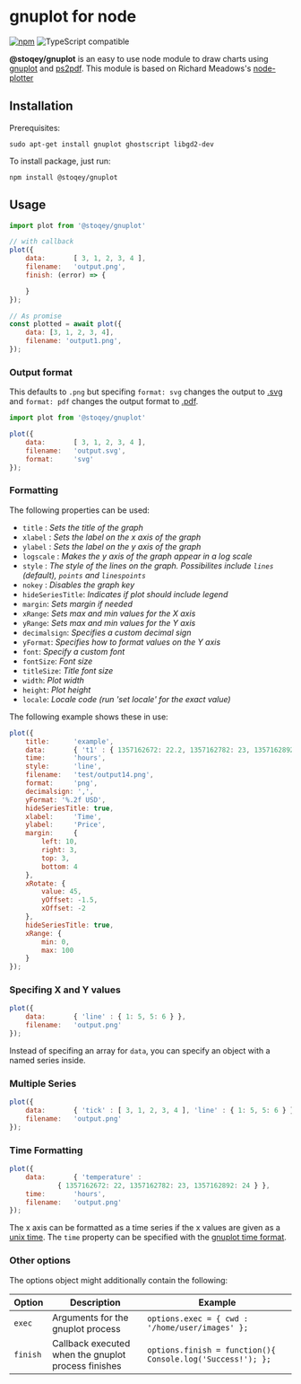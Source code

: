 # **gnuplot** for node

[![npm](https://img.shields.io/npm/dt/@stoqey/gnuplot.svg)](http://www.npmtrends.com/@stoqey/gnuplot)
![TypeScript compatible](https://img.shields.io/badge/typescript-compatible-brightgreen.svg)

**@stoqey/gnuplot** is an easy to use node  module to draw charts using [gnuplot](http://www.gnuplot.info/) and [ps2pdf](http://pages.cs.wisc.edu/~ghost/doc/AFPL/6.50/Ps2pdf.htm). This module is based on Richard Meadows's [node-plotter](https://github.com/richardeoin/nodejs-plotter)

## Installation ##

Prerequisites:

```
sudo apt-get install gnuplot ghostscript libgd2-dev
```

To install package, just run:

```
npm install @stoqey/gnuplot
```

## Usage ##

```javascript
import plot from '@stoqey/gnuplot'

// with callback
plot({
	data:		[ 3, 1, 2, 3, 4 ],
	filename:	'output.png',
	finish: (error) => {

	}
});

// As promise
const plotted = await plot({
	data: [3, 1, 2, 3, 4],
	filename: 'output1.png',
});
```

### Output format ###

This defaults to `.png` but specifing `format: svg` changes the output
to [.svg](http://www.w3.org/Graphics/SVG/) and `format: pdf` changes
the output format to
[.pdf](http://en.wikipedia.org/wiki/Portable_Document_Format).

```javascript
import plot from '@stoqey/gnuplot'

plot({
	data:		[ 3, 1, 2, 3, 4 ],
	filename:	'output.svg',
	format:		'svg'
});
```

### Formatting ###

The following properties can be used:
- `title` : _Sets the title of the graph_
- `xlabel` : _Sets the label on the x axis of the graph_
- `ylabel` : _Sets the label on the y axis of the graph_
- `logscale` : _Makes the y axis of the graph appear in a log scale_
- `style` : _The style of the lines on the graph. Possibilites include
  `lines` (default), `points` and `linespoints`_
- `nokey` : _Disables the graph key_
- `hideSeriesTitle`: _Indicates if plot should include legend_
- `margin`: _Sets margin if needed_
- `xRange`: _Sets max and min values for the X axis_
- `yRange`: _Sets max and min values for the Y axis_
- `decimalsign`: _Specifies a custom decimal sign_
- `yFormat`: _Specifies how to format values on the Y axis_
- `font`: _Specify a custom font_
- `fontSize`: _Font size_
- `titleSize`: _Title font size_
- `width`: _Plot width_
- `height`: _Plot height_
- `locale`: _Locale code (run 'set locale' for the exact value)_

The following example shows these in use:

```javascript
plot({
	title:		'example',
	data:		{ 't1' : { 1357162672: 22.2, 1357162782: 23, 1357162892: 24 } },
	time:		'hours',
	style:		'line',
	filename:	'test/output14.png',
	format:		'png',
	decimalsign: ',',
	yFormat: '%.2f USD',
	hideSeriesTitle: true,
	xlabel:		'Time',
	ylabel:		'Price',
	margin: 	{
		left: 10,
		right: 3,
		top: 3,
		bottom: 4
	},
	xRotate: {
		value: 45,
		yOffset: -1.5,
		xOffset: -2
	},
	hideSeriesTitle: true,
	xRange: {
		min: 0,
		max: 100
	}
});
```

### Specifing X and Y values ###

```javascript
plot({
	data:		{ 'line' : { 1: 5, 5: 6 } },
	filename:	'output.png'
});
```

Instead of specifing an array for `data`, you can specify an object
with a named series inside.

### Multiple Series ###

```javascript
plot({
	data:		{ 'tick' : [ 3, 1, 2, 3, 4 ], 'line' : { 1: 5, 5: 6 } },
	filename:	'output.png'
});
```

### Time Formatting ###

```javascript
plot({
	data:		{ 'temperature' :
			{ 1357162672: 22, 1357162782: 23, 1357162892: 24 } },
	time:		'hours',
	filename:	'output.png'
});
```

The x axis can be formatted as a time series if the x values are given
as a [unix time](http://en.wikipedia.org/wiki/Unix_time). The `time`
property can be specified with the [gnuplot time format](http://gnuplot.sourceforge.net/docs_4.2/node274.html).

### Other options ###

The options object might additionally contain the following:

Option | Description | Example
-------|-------------|---------
`exec`   | Arguments for the gnuplot process | `options.exec = { cwd : '/home/user/images' };`
`finish` | Callback executed when the gnuplot process finishes | `options.finish = function(){ Console.log('Success!'); };`
